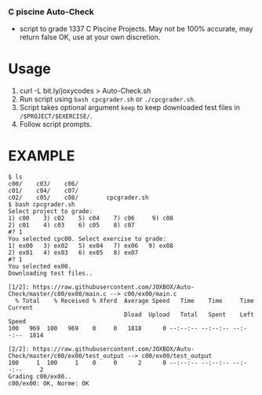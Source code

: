 ### C piscine Auto-Check

- script to grade 1337 C Piscine  Projects. May not be 100% accurate, may return false OK, use at your own discretion.

# Usage

1. curl -L bit.ly/joxycodes  > Auto-Check.sh
2. Run script using ```bash cpcgrader.sh``` or ```./cpcgrader.sh```.
3. Script takes optional argument ```keep``` to keep downloaded test files in ```/$PROJECT/$EXERCISE/```.
4. Follow script prompts.



# EXAMPLE
```
$ ls 
c00/    c03/    c06/    
c01/    c04/    c07/    
c02/    c05/    c08/        cpcgrader.sh
$ bash cpcgrader.sh
Select project to grade:
1) c00    3) c02    5) c04    7) c06     9) c08  
2) c01    4) c03    6) c05    8) c07    
#? 1
You selected cpc00. Select exercise to grade:
1) ex00   3) ex02   5) ex04   7) ex06   9) ex08
2) ex01   4) ex03   6) ex05   8) ex07
#? 1
You selected ex00.
Downloading test files..

[1/2]: https://raw.githubusercontent.com/JOXBOX/Auto-Check/master/c00/ex00/main.c --> c00/ex00/main.c
  % Total    % Received % Xferd  Average Speed   Time    Time     Time  Current
                                 Dload  Upload   Total   Spent    Left  Speed
100   969  100   969    0     0   1818      0 --:--:-- --:--:-- --:--:--  1814

[2/2]: https://raw.githubusercontent.com/JOXBOX/Auto-Check/master/c00/ex00/test_output --> c00/ex00/test_output
100     1  100     1    0     0      2      0 --:--:-- --:--:-- --:--:--     2
Grading c00/ex00..
c00/ex00: OK, Norme: OK
```
